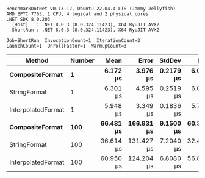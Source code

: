 ```

BenchmarkDotNet v0.13.12, Ubuntu 22.04.4 LTS (Jammy Jellyfish)
AMD EPYC 7763, 1 CPU, 4 logical and 2 physical cores
.NET SDK 8.0.203
  [Host]   : .NET 8.0.3 (8.0.324.11423), X64 RyuJIT AVX2
  ShortRun : .NET 8.0.3 (8.0.324.11423), X64 RyuJIT AVX2

Job=ShortRun  InvocationCount=1  IterationCount=3  
LaunchCount=1  UnrollFactor=1  WarmupCount=3  

```
| Method             | Number | Mean      | Error      | StdDev    | Min       | Max       | Allocated |
|------------------- |------- |----------:|-----------:|----------:|----------:|----------:|----------:|
| **CompositeFormat**    | **1**      |  **6.172 μs** |   **3.976 μs** | **0.2179 μs** |  **6.022 μs** |  **6.422 μs** |     **872 B** |
| StringFormat       | 1      |  6.301 μs |   4.595 μs | 0.2519 μs |  6.011 μs |  6.461 μs |     896 B |
| InterpolatedFormat | 1      |  5.948 μs |   3.349 μs | 0.1836 μs |  5.741 μs |  6.091 μs |     872 B |
| **CompositeFormat**    | **100**    | **66.481 μs** | **166.931 μs** | **9.1500 μs** | **60.313 μs** | **76.994 μs** |   **14336 B** |
| StringFormat       | 100    | 36.614 μs | 131.427 μs | 7.2040 μs | 32.419 μs | 44.932 μs |   16736 B |
| InterpolatedFormat | 100    | 60.950 μs | 124.204 μs | 6.8080 μs | 56.816 μs | 68.808 μs |   14336 B |

